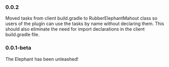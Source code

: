 ### 0.0.2
Moved tasks from client build.gradle to RubberElephantMahout class so users of the plugin can use the tasks by name without declaring them.  This should also eliminate the need for import declarations in the client build.gradle file.

### 0.0.1-beta
The Elephant has been unleashed!
